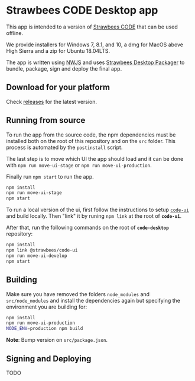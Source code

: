 # Strawbees CODE Desktop app

This app is intended to a version of [Strawbees CODE](https://code.strawbees.com) that can be used offline.

We provide installers for Windows 7, 8.1, and 10, a dmg for MacOS above High Sierra and a zip for Ubuntu 18.04LTS.

The app is written using [NWJS](https://nwjs.io/) and uses [Strawbees Desktop Packager](https://github.com/strawbees/desktop-packager) to bundle, package, sign and deploy the final app.

## Download for your platform

Check [releases](https://github.com/strawbees/code-desktop/releases) for the latest version.

## Running from source

To run the app from the source code, the npm dependencies must be installed both on the root of this repository and on the `src` folder. This process is automated by the `postinstall` script.

The last step is to move which UI the app should load and it can be done with `npm run move-ui-stage` or `npm run move-ui-production`.

Finally run `npm start` to run the app.

```bash
npm install
npm run move-ui-stage
npm start
```

To run a local version of the ui, first follow the instructions to setup [`code-ui`](https://github.com/strawbees/code-ui) and build locally. Then "link" it by runing `npm link` at the root of **`code-ui`**.

After that, run the following commands on the root of **`code-desktop`** repository:

```bash
npm install
npm link @strawbees/code-ui
npm run move-ui-develop
npm start
```

## Building

Make sure you have removed the folders `node_modules` and `src/node_modules` and install the dependencies again but specifying the environment you are building for:

```bash
npm install
npm run move-ui-production
NODE_ENV=production npm build
```

**Note**: Bump version on `src/package.json`.

## Signing and Deploying

TODO

